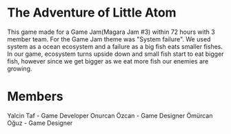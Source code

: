 # The Adventure of Little Atom

This game made for a Game Jam(Magara Jam #3) within 72 hours with 3 member team. For the Game Jam theme was "System failure". We used system as a ocean ecosystem and a failure as a big fish eats smaller fishes. In our game, ecosystem turns upside down and small fish start to eat bigger fish, however since we get bigger as we eat more fish our enemies are growing.

# Members
Yalcin Taf - Game Developer 
Onurcan Özcan - Game Designer
Ömürcan Oğuz - Game Designer
